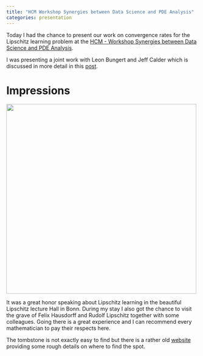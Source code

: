 ```yaml
---
title: "HCM Workshop Synergies between Data Science and PDE Analysis"
categories: presentation
---
```


Today I had the chance to present our work on convergence rates for the Lipschitz learning problem at the [HCM - Workshop Synergies between Data Science and PDE Analysis](https://www.hcm.uni-bonn.de/events/eventpages/2022/syn-2022/l).

I was presenting a joint work with Leon Bungert and Jeff Calder which is discussed in more detail in this [post](/paper/2021/11/25/UCR.html). 

# Impressions

<img src="/assets/img/bonn_hausdorff.jpg" width="500" class="align-right">

It was a great honor speaking about Lipschitz learning in the beautiful Lipschitz lecture Hall in Bonn.
During my stay I also got the chance to visit the grave of Felix Hausdorff and Rudolf Lipschitz together with some colleagues. Going there is a great experience and I can recommend every mathematician to pay their respects here.

The tombstone is not exactly easy to find but there is a rather old [website](http://www.w-volk.de/museum/grave15.htm) providing some rough details on where to find the spot.



